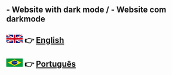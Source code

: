 ## - Website with dark mode / - Website com darkmode

## ![](images/uk-ico.jpg) 👉 [English](ReadMes/README_EN.md)
## ![](images/br-ico.jpg) 👉 [Português](ReadMes/README_BR.md)